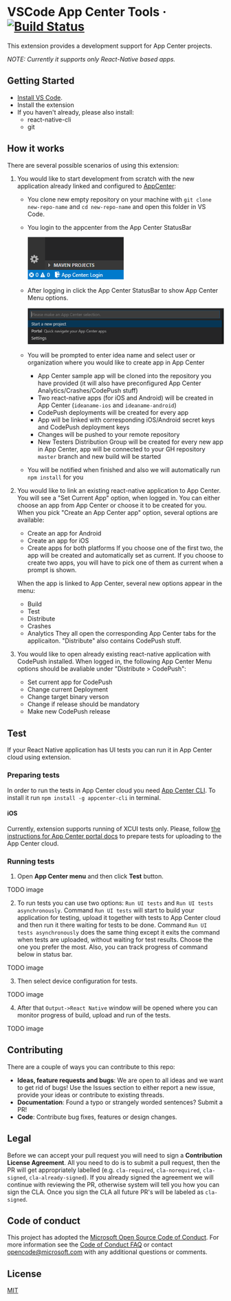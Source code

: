 # VSCode App Center Tools &middot; [![Build Status](https://msmobilecenter.visualstudio.com/_apis/public/build/definitions/d7809725-8fd7-4b76-8022-ebb8720603f6/2854/badge)](https://msmobilecenter.visualstudio.com/Patricks%20Sandbox/_build/index?definitionId=2854)
This extension provides a development support for App Center projects. 

_NOTE: Currently it supports only React-Native based apps._

## Getting Started
* [Install VS Code](https://code.visualstudio.com).
* Install the extension
* If you haven't already, please also install:
    * react-native-cli
    * git


## How it works
There are several possible scenarios of using this extension:

1. You would like to start development from scratch with the new application already linked and configured to [AppCenter](https://appcenter.ms):
    * You clone new empty repository on your machine with `git clone new-repo-name` and `cd new-repo-name` and open this folder in VS Code.
    * You login to the appcenter from the App Center StatusBar

        ![Login to Appcenter](images/appcenter-login.png)
    * After logging in click the App Center StatusBar to show App Center Menu options. 

        ![AppCenter Menu](images/appcenter-start-new-idea.png)
    * You will be prompted to enter idea name and select user or organization where you would like to create app in App Center
        * App Center sample app will be cloned into the repository you have provided (it will also have preconfigured App Center Analytics/Crashes/CodePush stuff)
        * Two react-native apps (for iOS and Android) will be created in App Center (`ideaname-ios` and `ideaname-android`)
        * CodePush deployments will be created for every app
        * App will be linked with corresponding iOS/Android secret keys and CodePush deployment keys
        * Changes will be pushed to your remote repository
        * New Testers Distribution Group will be created for every new app in App Center, app will be connected to your GH repository `master` branch and new build will be started 
    * You will be notified when finished and also we will automatically run `npm install` for you

2. You would like to link an existing react-native application to App Center. 
    You will see a "Set Current App" option, when logged in.
    You can either choose an app from App Center or choose it to be created for you.
    When you pick "Create an App Center app" option, several options are available:
    * Create an app for Android
    * Create an app for iOS
    * Create apps for both platforms
    If you choose one of the first two, the app will be created and automatically set as current. If you choose to create two apps, you will have to pick one of them as current when a prompt is shown.

    When the app is linked to App Center, several new options appear in the menu:
    * Build
    * Test
    * Distribute
    * Crashes
    * Analytics
    They all open the corresponding App Center tabs for the applicaiton. "Distribute" also contains CodePush stuff.

3. You would like to open already existing react-native application with CodePush installed. When logged in, the following App Center Menu options should be avaliable under "Distribute > CodePush":
    * Set current app for CodePush
    * Change current Deployment
    * Change target binary verson 
    * Change if release should be mandatory
    * Make new CodePush release

## Test

If your React Native application has UI tests you can run it in App Center cloud using extension.

### Preparing tests

In order to run the tests in App Center cloud you need [App Center CLI](https://github.com/Microsoft/appcenter-cli). To install it run `npm install -g appcenter-cli` in terminal.

#### iOS

Currently, extension supports running of XCUI tests only. Please, follow [the instructions for App Center portal docs](https://docs.microsoft.com/en-us/appcenter/test-cloud/preparing-for-upload/xcuitest) to prepare tests for uploading to the App Center cloud. 

### Running tests

1. Open **App Center menu** and then click **Test** button. 

TODO image

2. To run tests you can use two options: `Run UI tests` and `Run UI tests asynchronously`. Command `Run UI tests` will start to build your application for testing, upload it together with tests to App Center cloud and then run it there waiting for tests to be done. Command `Run UI tests asynchronously` does the same thing except it exits the command when tests are uploaded, without waiting for test results. Choose the one you prefer the most. Also, you can track progress of command below in status bar.

TODO image

3. Then select device configuration for tests.

TODO image

4. After that `Output->React Native` window will be opened where you can monitor progress of build, upload and run of the tests.

TODO image

## Contributing
There are a couple of ways you can contribute to this repo:

- **Ideas, feature requests and bugs**: We are open to all ideas and we want to get rid of bugs! Use the Issues section to either report a new issue, provide your ideas or contribute to existing threads.
- **Documentation**: Found a typo or strangely worded sentences? Submit a PR!
- **Code**: Contribute bug fixes, features or design changes.

## Legal
Before we can accept your pull request you will need to sign a **Contribution License Agreement**. All you need to do is to submit a pull request, then the PR will get appropriately labelled (e.g. `cla-required`, `cla-norequired`, `cla-signed`, `cla-already-signed`). If you already signed the agreement we will continue with reviewing the PR, otherwise system will tell you how you can sign the CLA. Once you sign the CLA all future PR's will be labeled as `cla-signed`.

## Code of conduct
This project has adopted the [Microsoft Open Source Code of Conduct](https://opensource.microsoft.com/codeofconduct/). For more information see the [Code of Conduct FAQ](https://opensource.microsoft.com/codeofconduct/faq/) or contact [opencode@microsoft.com](mailto:opencode@microsoft.com) with any additional questions or comments.

## License
[MIT](LICENSE.md)
